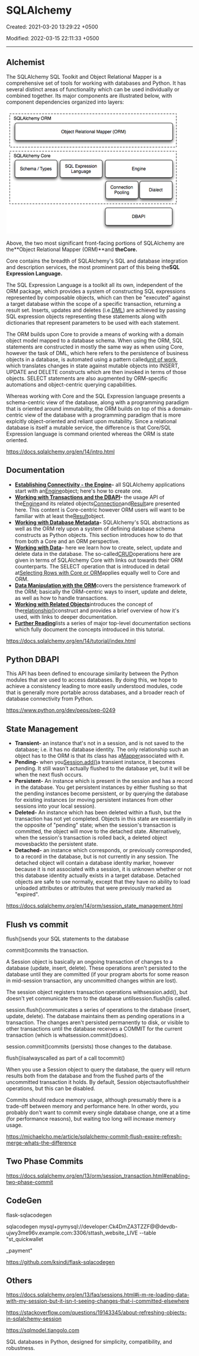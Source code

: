 # SQLAlchemy

Created: 2021-03-20 13:29:22 +0500

Modified: 2022-03-15 22:11:33 +0500

---

## Alchemist

The SQLAlchemy SQL Toolkit and Object Relational Mapper is a comprehensive set of tools for working with databases and Python. It has several distinct areas of functionality which can be used individually or combined together. Its major components are illustrated below, with component dependencies organized into layers:

![](media/SQLAlchemy-image1.png)

Above, the two most significant front-facing portions of SQLAlchemy are the**Object Relational Mapper (ORM)**and **theCore.**

Core contains the breadth of SQLAlchemy's SQL and database integration and description services, the most prominent part of this being the**SQL Expression Language.**

The SQL Expression Language is a toolkit all its own, independent of the ORM package, which provides a system of constructing SQL expressions represented by composable objects, which can then be "executed" against a target database within the scope of a specific transaction, returning a result set. Inserts, updates and deletes (i.e.[DML](https://docs.sqlalchemy.org/en/14/glossary.html#term-DML)) are achieved by passing SQL expression objects representing these statements along with dictionaries that represent parameters to be used with each statement.

The ORM builds upon Core to provide a means of working with a domain object model mapped to a database schema. When using the ORM, SQL statements are constructed in mostly the same way as when using Core, however the task of DML, which here refers to the persistence of business objects in a database, is automated using a pattern called[unit of work](https://docs.sqlalchemy.org/en/14/glossary.html#term-unit-of-work), which translates changes in state against mutable objects into INSERT, UPDATE and DELETE constructs which are then invoked in terms of those objects. SELECT statements are also augmented by ORM-specific automations and object-centric querying capabilities.

Whereas working with Core and the SQL Expression language presents a schema-centric view of the database, along with a programming paradigm that is oriented around immutability, the ORM builds on top of this a domain-centric view of the database with a programming paradigm that is more explcitly object-oriented and reliant upon mutability. Since a relational database is itself a mutable service, the difference is that Core/SQL Expression language is command oriented whereas the ORM is state oriented.

<https://docs.sqlalchemy.org/en/14/intro.html>

## Documentation

- **[Establishing Connectivity - the Engine](https://docs.sqlalchemy.org/en/14/tutorial/engine.html#tutorial-engine)-** all SQLAlchemy applications start with an[Engine](https://docs.sqlalchemy.org/en/14/core/connections.html#sqlalchemy.engine.Engine)object; here's how to create one.
- **[Working with Transactions and the DBAPI](https://docs.sqlalchemy.org/en/14/tutorial/dbapi_transactions.html#tutorial-working-with-transactions)-** the usage API of the[Engine](https://docs.sqlalchemy.org/en/14/core/connections.html#sqlalchemy.engine.Engine)and its related objects[Connection](https://docs.sqlalchemy.org/en/14/core/connections.html#sqlalchemy.engine.Connection)and[Result](https://docs.sqlalchemy.org/en/14/core/connections.html#sqlalchemy.engine.Result)are presented here. This content is Core-centric however ORM users will want to be familiar with at least the[Result](https://docs.sqlalchemy.org/en/14/core/connections.html#sqlalchemy.engine.Result)object.
- **[Working with Database Metadata](https://docs.sqlalchemy.org/en/14/tutorial/metadata.html#tutorial-working-with-metadata)-** SQLAlchemy's SQL abstractions as well as the ORM rely upon a system of defining database schema constructs as Python objects. This section introduces how to do that from both a Core and an ORM perspective.
- **[Working with Data](https://docs.sqlalchemy.org/en/14/tutorial/data.html#tutorial-working-with-data)-** here we learn how to create, select, update and delete data in the database. The so-called[CRUD](https://docs.sqlalchemy.org/en/14/glossary.html#term-CRUD)operations here are given in terms of SQLAlchemy Core with links out towards their ORM counterparts. The SELECT operation that is introduced in detail at[Selecting Rows with Core or ORM](https://docs.sqlalchemy.org/en/14/tutorial/data_select.html#tutorial-selecting-data)applies equally well to Core and ORM.
- [**Data Manipulation with the ORM**](https://docs.sqlalchemy.org/en/14/tutorial/orm_data_manipulation.html#tutorial-orm-data-manipulation)covers the persistence framework of the ORM; basically the ORM-centric ways to insert, update and delete, as well as how to handle transactions.
- [**Working with Related Objects**](https://docs.sqlalchemy.org/en/14/tutorial/orm_related_objects.html#tutorial-orm-related-objects)introduces the concept of the[relationship()](https://docs.sqlalchemy.org/en/14/orm/relationship_api.html#sqlalchemy.orm.relationship)construct and provides a brief overview of how it's used, with links to deeper documentation.
- [**Further Reading**](https://docs.sqlalchemy.org/en/14/tutorial/further_reading.html#tutorial-further-reading)lists a series of major top-level documentation sections which fully document the concepts introduced in this tutorial.

<https://docs.sqlalchemy.org/en/14/tutorial/index.html>

## Python DBAPI

This API has been defined to encourage similarity between the Python modules that are used to access databases. By doing this, we hope to achieve a consistency leading to more easily understood modules, code that is generally more portable across databases, and a broader reach of database connectivity from Python.

<https://www.python.org/dev/peps/pep-0249>

## State Management

- **Transient-** an instance that's not in a session, and is not saved to the database; i.e. it has no database identity. The only relationship such an object has to the ORM is that its class has a[Mapper](https://docs.sqlalchemy.org/en/14/orm/mapping_api.html#sqlalchemy.orm.Mapper)associated with it.
- **Pending-** when you[Session.add()](https://docs.sqlalchemy.org/en/14/orm/session_api.html#sqlalchemy.orm.Session.add)a transient instance, it becomes pending. It still wasn't actually flushed to the database yet, but it will be when the next flush occurs.
- **Persistent-** An instance which is present in the session and has a record in the database. You get persistent instances by either flushing so that the pending instances become persistent, or by querying the database for existing instances (or moving persistent instances from other sessions into your local session).
- **Deleted-** An instance which has been deleted within a flush, but the transaction has not yet completed. Objects in this state are essentially in the opposite of "pending" state; when the session's transaction is committed, the object will move to the detached state. Alternatively, when the session's transaction is rolled back, a deleted object movesbackto the persistent state.
- **Detached-** an instance which corresponds, or previously corresponded, to a record in the database, but is not currently in any session. The detached object will contain a database identity marker, however because it is not associated with a session, it is unknown whether or not this database identity actually exists in a target database. Detached objects are safe to use normally, except that they have no ability to load unloaded attributes or attributes that were previously marked as "expired".

<https://docs.sqlalchemy.org/en/14/orm/session_state_management.html>

## Flush vs commit

flush()sends your SQL statements to the database

commit()commits the transaction.

A Session object is basically an ongoing transaction of changes to a database (update, insert, delete). These operations aren't persisted to the database until they are committed (if your program aborts for some reason in mid-session transaction, any uncommitted changes within are lost).

The session object registers transaction operations withsession.add(), but doesn't yet communicate them to the database untilsession.flush()is called.

session.flush()communicates a series of operations to the database (insert, update, delete). The database maintains them as pending operations in a transaction. The changes aren't persisted permanently to disk, or visible to other transactions until the database receives a COMMIT for the current transaction (which is whatsession.commit()does).

session.commit()commits (persists) those changes to the database.

flush()isalwayscalled as part of a call tocommit()

When you use a Session object to query the database, the query will return results both from the database and from the flushed parts of the uncommitted transaction it holds. By default, Session objectsautoflushtheir operations, but this can be disabled.

Commits should reduce memory usage, although presumably there is a trade-off between memory and performance here. In other words, you probably don't want to commit every single database change, one at a time (for performance reasons), but waiting too long will increase memory usage.

<https://michaelcho.me/article/sqlalchemy-commit-flush-expire-refresh-merge-whats-the-difference>

## Two Phase Commits

<https://docs.sqlalchemy.org/en/13/orm/session_transaction.html#enabling-two-phase-commit>

## CodeGen

flask-sqlacodegen

sqlacodegen mysql+pymysql://developer:Ck4DmZA3TZZF@@devdb-ujwy3me96v.example.com:3306/sttash_website_LIVE --table "st_quickwallet

_payment"

<https://github.com/ksindi/flask-sqlacodegen>

## Others

<https://docs.sqlalchemy.org/en/13/faq/sessions.html#i-m-re-loading-data-with-my-session-but-it-isn-t-seeing-changes-that-i-committed-elsewhere>

<https://stackoverflow.com/questions/19143345/about-refreshing-objects-in-sqlalchemy-session>

<https://sqlmodel.tiangolo.com>

SQL databases in Python, designed for simplicity, compatibility, and robustness.
